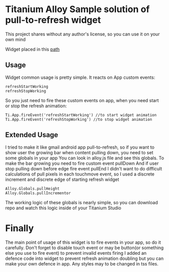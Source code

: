 Titanium Alloy Sample solution of pull-to-refresh widget
===========================================================

This project shares without any author's license, so you can use it on your own mind

Widget placed in this [path](https://github.com/powerbot15/alloy-pull-to-refresh/tree/master/app/widgets/pullToRefreshAnimation)

Usage
-----

Widget common usage is pretty simple. It reacts on App custom events:

	refreshStartWorking
	refreshStopWorking

So you just need to fire these custom events on app, when you need start or stop the refresh animation:

	Ti.App.fireEvent('refreshStartWorking') //to start widget animation
	Ti.App.fireEvent('refreshStopWorking') //to stop widget animation
	
Extended Usage
--------------
	
I tried to make it like gmail android app pull-to-refresh, so if you want to show user the growing bar when content pulling down, you need to set some globals in your app
You can look in alloy.js file and see this globals. 
To make the bar growing you need to fire custom event	pullDown
And if user stop pulling down before edge fire event 	pullEnd
I didn't want to do difficult calculations of pull pixels in each 	touchmove event, so I used a discrete increment and discrete edge of starting refresh widget

	Alloy.Globals.pullHeight 
	Alloy.Globals.pullIncrementor
	
The working logic of these globals is nearly simple, so you can download repo and watch this logic inside of your Titanium Studio

Finally
=======

The main point of usage of this widget is to fire events in your app, so do it carefully. Don't forget to disable touch event or may be button(or something else you use to fire event) to prevent invalid events firing
I added an defence code into widget to prevent refresh animation doubling but you can make your own defence in app.
Any styles may to be changed in tss files. 
		
